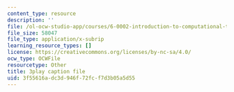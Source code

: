 ```yaml
---
content_type: resource
description: ''
file: /ol-ocw-studio-app/courses/6-0002-introduction-to-computational-thinking-and-data-science-fall-2016/3f55616adc3d946f72fcf7d3b05a5d55_soZv_KKax3E.srt
file_size: 58047
file_type: application/x-subrip
learning_resource_types: []
license: https://creativecommons.org/licenses/by-nc-sa/4.0/
ocw_type: OCWFile
resourcetype: Other
title: 3play caption file
uid: 3f55616a-dc3d-946f-72fc-f7d3b05a5d55
---
```

